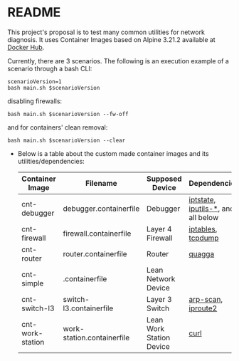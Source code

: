 # README

This project's proposal is to test many common utilities for network diagnosis. It uses Container Images based on Alpine 3.21.2 available at [Docker Hub](https://hub.docker.com/_/alpine/).

Currently, there are 3 scenarios. The following is an execution example of a scenario through a bash CLI:
  ```
  scenarioVersion=1
  bash main.sh $scenarioVersion
  ```
  disabling firewalls:
  ```
  bash main.sh $scenarioVersion --fw-off
  ```

and for containers' clean removal:
  ```
  bash main.sh $scenarioVersion --clear
  ```

* Below is a table about the custom made container images and its utilities/dependencies:

  |Container Image|Filename|Supposed Device|Dependencies|
  |-|-|-|-|
  |cnt-debugger|debugger.containerfile|Debugger|[iptstate](https://github.com/jaymzh/iptstate), [iputils-*](https://github.com/iputils/iputils), and all below|
  |cnt-firewall|firewall.containerfile|Layer 4 Firewall|[iptables](https://git.netfilter.org/iptables/), [tcpdump](https://www.tcpdump.org/)|
  |cnt-router|router.containerfile|Router|[quagga](https://www.nongnu.org/quagga/)|
  |cnt-simple|.containerfile|Lean Network Device||
  |cnt-switch-l3|switch-l3.containerfile|Layer 3 Switch|[arp-scan](https://github.com/royhills/arp-scan), [iproute2](https://wiki.linuxfoundation.org/networking/iproute2)|
  |cnt-work-station|work-station.containerfile|Lean Work Station Device|[curl](https://curl.se/)|

